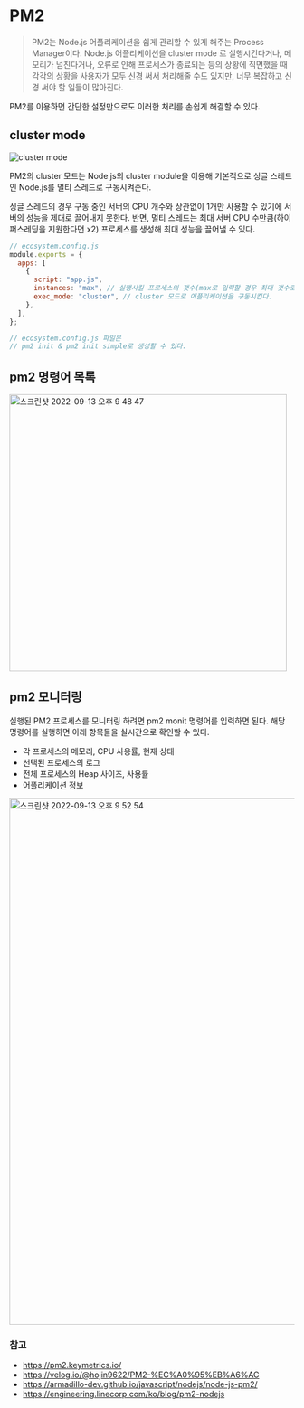 # PM2

> PM2는 Node.js 어플리케이션을 쉽게 관리할 수 있게 해주는 Process Manager이다. Node.js 어플리케이션을 cluster mode 로 실행시킨다거나, 메모리가 넘친다거나, 오류로 인해 프로세스가 종료되는 등의 상황에 직면했을 때 각각의 상황을 사용자가 모두 신경 써서 처리해줄 수도 있지만, 너무 복잡하고 신경 써야 할 일들이 많아진다.

PM2를 이용하면 간단한 설정만으로도 이러한 처리를 손쉽게 해결할 수 있다.

## cluster mode

![cluster mode](https://armadillo-dev.github.io/assets/images/pm2-cluster-mode.png)

PM2의 cluster 모드는 Node.js의 cluster module을 이용해 기본적으로 싱글 스레드인 Node.js를 멀티 스레드로 구동시켜준다.

싱글 스레드의 경우 구동 중인 서버의 CPU 개수와 상관없이 1개만 사용할 수 있기에 서버의 성능을 제대로 끌어내지 못한다. 반면, 멀티 스레드는 최대 서버 CPU 수만큼(하이퍼스레딩을 지원한다면 x2) 프로세스를 생성해 최대 성능을 끌어낼 수 있다.

```javascript
// ecosystem.config.js
module.exports = {
  apps: [
    {
      script: "app.js",
      instances: "max", // 실행시킬 프로세스의 갯수(max로 입력할 경우 최대 갯수로 설정한다.)
      exec_mode: "cluster", // cluster 모드로 어플리케이션을 구동시킨다.
    },
  ],
};

// ecosystem.config.js 파일은
// pm2 init & pm2 init simple로 생성할 수 있다.
```

## pm2 명령어 목록

<img width="490" alt="스크린샷 2022-09-13 오후 9 48 47" src="https://user-images.githubusercontent.com/38815618/189905376-2bc02f65-6a1c-40d4-97ec-c99642257bb5.png">

## pm2 모니터링

실행된 PM2 프로세스를 모니터링 하려면 pm2 monit 명령어를 입력하면 된다. 해당 명령어를 실행하면 아래 항목들을 실시간으로 확인할 수 있다.

- 각 프로세스의 메모리, CPU 사용률, 현재 상태
- 선택된 프로세스의 로그
- 전체 프로세스의 Heap 사이즈, 사용률
- 어플리케이션 정보

<img width="931" alt="스크린샷 2022-09-13 오후 9 52 54" src="https://user-images.githubusercontent.com/38815618/189906270-4c27f00b-9e8c-4218-8c33-b2ac776bb063.png">

### 참고

- https://pm2.keymetrics.io/
- https://velog.io/@hojin9622/PM2-%EC%A0%95%EB%A6%AC
- https://armadillo-dev.github.io/javascript/nodejs/node-js-pm2/
- https://engineering.linecorp.com/ko/blog/pm2-nodejs
